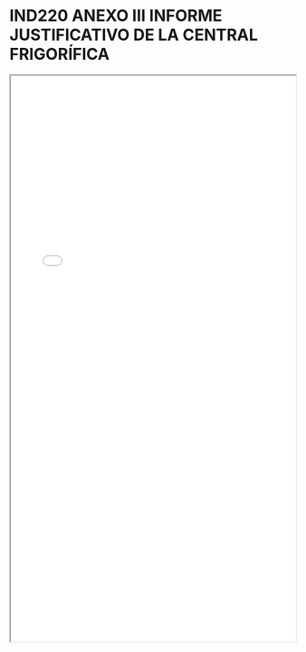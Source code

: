 
# IND220 ANEXO III INFORME JUSTIFICATIVO DE LA CENTRAL FRIGORÍFICA

<iframe src="../IND220 ANEXO III INFORME JUSTIFICATIVO DE LA CENTRAL FRIGORÍFICA.pdf" width="100%" height="1000px"></iframe>

